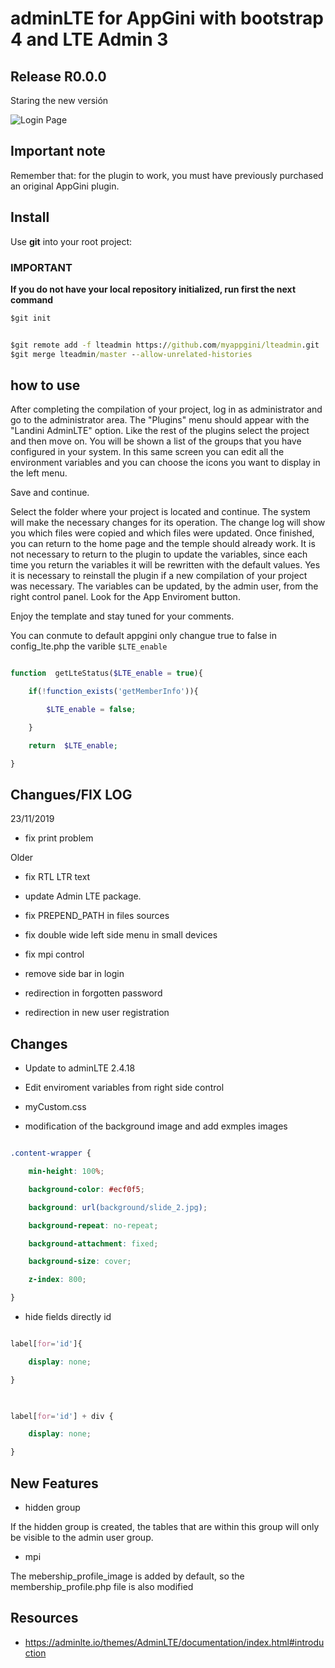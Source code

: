 
# adminLTE for AppGini with bootstrap 4 and LTE Admin 3

## Release R0.0.0

Staring the new versión

![Login Page](https://trello-attachments.s3.amazonaws.com/5cf458a4c077516299941bbf/600x295/4543ab3b3cfe3a5e98ce23f3f76f0ff2/imagen.png)

## Important note

Remember that: for the plugin to work, you must have previously purchased an original AppGini plugin.

## Install

Use **git** into your root project:

### IMPORTANT

**If you do not have your local repository initialized, run first the next command**

 ```cmd
$git init
```

```cmd

$git remote add -f lteadmin https://github.com/myappgini/lteadmin.git
$git merge lteadmin/master --allow-unrelated-histories

```

## how to use

After completing the compilation of your project, log in as administrator and go to the administrator area. The "Plugins" menu should appear with the "Landini AdminLTE" option.
Like the rest of the plugins select the project and then move on.
You will be shown a list of the groups that you have configured in your system.
In this same screen you can edit all the environment variables and you can choose the icons you want to display in the left menu.

Save and continue.

Select the folder where your project is located and continue.
The system will make the necessary changes for its operation.
The change log will show you which files were copied and which files were updated.
Once finished, you can return to the home page and the temple should already work.
It is not necessary to return to the plugin to update the variables, since each time you return the variables it will be rewritten with the default values. Yes it is necessary to reinstall the plugin if a new compilation of your project was necessary.
The variables can be updated, by the admin user, from the right control panel. Look for the App Enviroment button.

Enjoy the template and stay tuned for your comments.

You can conmute to default appgini only changue true to false in config_lte.php the varible ```$LTE_enable```

```php

function  getLteStatus($LTE_enable = true){

    if(!function_exists('getMemberInfo')){

        $LTE_enable = false;

    }

    return  $LTE_enable;

}

```

## Changues/FIX LOG

23/11/2019

- fix print problem

Older

- fix RTL LTR text

- update Admin LTE package.

- fix PREPEND_PATH in files sources

- fix double wide left side menu in small devices

- fix mpi control

- remove side bar in login

- redirection in forgotten password

- redirection in new user registration

## Changes

- Update to adminLTE 2.4.18

- Edit enviroment variables from right side control

- myCustom.css

- modification of the background image and add exmples images

```css

.content-wrapper {

    min-height: 100%;

    background-color: #ecf0f5;

    background: url(background/slide_2.jpg);

    background-repeat: no-repeat;

    background-attachment: fixed;

    background-size: cover;

    z-index: 800;

}

```

- hide fields directly id

```css

label[for='id']{

    display: none;

}

  

label[for='id'] + div {

    display: none;

}

```

## New Features

- hidden group

If the hidden group is created, the tables that are within this group will only be visible to the admin user group.

- mpi

The mebership_profile_image is added by default, so the membership_profile.php file is also modified

## Resources
  
- <https://adminlte.io/themes/AdminLTE/documentation/index.html#introduction>

